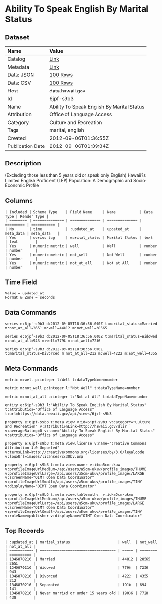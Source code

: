 # Ability To Speak English By Marital Status

## Dataset

| Name | Value |
| :--- | :---- |
| Catalog | [Link](https://catalog.data.gov/dataset/ability-to-speak-english-by-marital-status-a49a2) |
| Metadata | [Link](https://data.hawaii.gov/api/views/6jpf-s9b3) |
| Data: JSON | [100 Rows](https://data.hawaii.gov/api/views/6jpf-s9b3/rows.json?max_rows=100) |
| Data: CSV | [100 Rows](https://data.hawaii.gov/api/views/6jpf-s9b3/rows.csv?max_rows=100) |
| Host | data.hawaii.gov |
| Id | 6jpf-s9b3 |
| Name | Ability To Speak English By Marital Status |
| Attribution | Office of Language Access |
| Category | Culture and Recreation |
| Tags | marital, english |
| Created | 2012-09-06T01:36:55Z |
| Publication Date | 2012-09-06T01:39:34Z |

## Description

(Excluding those less than 5 years old or speak only English) Hawaii?s Limited English Proficient (LEP) Population: A Demographic and Socio-Economic Profile

## Columns

```ls
| Included | Schema Type    | Field Name     | Name           | Data Type | Render Type |
| ======== | ============== | ============== | ============== | ========= | =========== |
| No       | time           | :updated_at    | updated_at     | meta_data | meta_data   |
| Yes      | series tag     | marital_status | Marital Status | text      | text        |
| Yes      | numeric metric | well           | Well           | number    | number      |
| Yes      | numeric metric | not_well       | Not Well       | number    | number      |
| Yes      | numeric metric | not_at_all     | Not at All     | number    | number      |
```

## Time Field

```ls
Value = updated_at
Format & Zone = seconds
```

## Data Commands

```ls
series e:6jpf-s9b3 d:2012-09-05T18:36:56.000Z t:marital_status=Married m:not_at_all=2651 m:well=44812 m:not_well=28565

series e:6jpf-s9b3 d:2012-09-05T18:36:56.000Z t:marital_status=Widowed m:not_at_all=943 m:well=7798 m:not_well=7256

series e:6jpf-s9b3 d:2012-09-05T18:36:56.000Z t:marital_status=Divorced m:not_at_all=212 m:well=4222 m:not_well=4355
```

## Meta Commands

```ls
metric m:well p:integer l:Well t:dataTypeName=number

metric m:not_well p:integer l:"Not Well" t:dataTypeName=number

metric m:not_at_all p:integer l:"Not at All" t:dataTypeName=number

entity e:6jpf-s9b3 l:"Ability To Speak English By Marital Status" t:attribution="Office of Language Access" t:url=https://data.hawaii.gov/api/views/6jpf-s9b3

property e:6jpf-s9b3 t:meta.view v:id=6jpf-s9b3 v:category="Culture and Recreation" v:attributionLink=http://hawaii.gov/dlir v:averageRating=0 v:name="Ability To Speak English By Marital Status" v:attribution="Office of Language Access"

property e:6jpf-s9b3 t:meta.view.license v:name="Creative Commons Attribution 3.0 Unported" v:termsLink=http://creativecommons.org/licenses/by/3.0/legalcode v:logoUrl=images/licenses/cc30by.png

property e:6jpf-s9b3 t:meta.view.owner v:id=a5cm-ukuw v:profileImageUrlMedium=/api/users/a5cm-ukuw/profile_images/THUMB v:profileImageUrlLarge=/api/users/a5cm-ukuw/profile_images/LARGE v:screenName="OIMT Open Data Coordinator" v:profileImageUrlSmall=/api/users/a5cm-ukuw/profile_images/TINY v:displayName="OIMT Open Data Coordinator"

property e:6jpf-s9b3 t:meta.view.tableauthor v:id=a5cm-ukuw v:profileImageUrlMedium=/api/users/a5cm-ukuw/profile_images/THUMB v:profileImageUrlLarge=/api/users/a5cm-ukuw/profile_images/LARGE v:screenName="OIMT Open Data Coordinator" v:profileImageUrlSmall=/api/users/a5cm-ukuw/profile_images/TINY v:roleName=publisher v:displayName="OIMT Open Data Coordinator"
```

## Top Records

```ls
| :updated_at | marital_status                      | well  | not_well | not_at_all | 
| =========== | =================================== | ===== | ======== | ========== | 
| 1346870216  | Married                             | 44812 | 28565    | 2651       | 
| 1346870216  | Widowed                             | 7798  | 7256     | 943        | 
| 1346870216  | Divorced                            | 4222  | 4355     | 212        | 
| 1346870216  | Separated                           | 1910  | 694      | 141        | 
| 1346870216  | Never married or under 15 years old | 19036 | 7728     | 438        | 
```